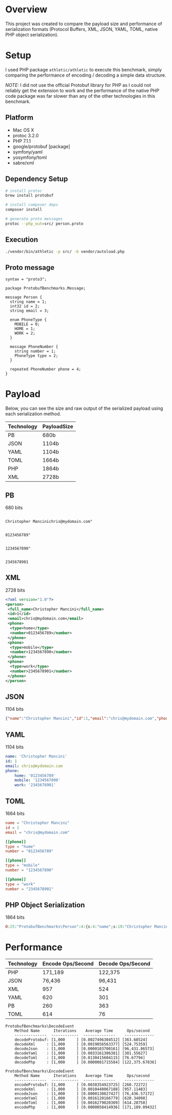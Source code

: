 # Overview

This project was created to compare the payload size and performance of serialization formats (Protocol Buffers, XML, JSON, YAML, TOML, native PHP object serialization).

# Setup

I used PHP package `athletic/athletic` to execute this benchmark, simply comparing the performance of encoding / decoding a simple data structure.

*NOTE:* I did not use the official Protobuf library for PHP as I could not reliably get the extension to work and the performance of the native PHP code package was far slower than any of the other technologies in this benchmark.

## Platform

* Mac OS X
* protoc 3.2.0
* PHP 7.1.1
* google/protobuf [package]
* symfony/yaml
* yosymfony/toml
* sabre/xml

## Dependency Setup

```bash
# install protoc
brew install protobuf

# install composer deps
composer install

# generate proto messages
protoc --php_out=src/ person.proto
```

## Execution

```bash
./vendor/bin/athletic -p src/ -b vendor/autoload.php
```

## Proto message

```
syntax = "proto3";

package ProtobufBenchmarks.Message;

message Person {
  string name = 1;
  int32 id = 2;
  string email = 3;

  enum PhoneType {
    MOBILE = 0;
    HOME = 1;
    WORK = 2;
  }

  message PhoneNumber {
    string number = 1;
    PhoneType type = 2;
  }

  repeated PhoneNumber phone = 4;
}
```

# Payload

Below, you can see the size and raw output of the serialized payload using each serialization method.

| Technology | PayloadSize |
|------------|-------------|
| PB         | 680b        |
| JSON       | 1104b       |
| YAML       | 1104b       |
| TOML       | 1664b       |
| PHP        | 1864b       |
| XML        | 2728b       |

## PB

680 bits

```

Christopher Mancinichris@mydomain.com"


0123456789"


1234567890"


2345678901
```

## XML

2728 bits

```xml
<?xml version="1.0"?>
<person>
 <full_name>Christopher Mancini</full_name>
 <id>1</id>
 <email>chris@mydomain.com</email>
 <phone>
  <type>home</type>
  <number>0123456789</number>
 </phone>
 <phone>
  <type>mobile</type>
  <number>1234567890</number>
 </phone>
 <phone>
  <type>work</type>
  <number>2345678901</number>
 </phone>
</person>
```

## JSON

1104 bits

```json
{"name":"Christopher Mancini","id":1,"email":"chris@mydomain.com","phone":{"home":"0123456789","mobile":"1234567890","work":"2345678901"}}
```

## YAML

1104 bits

```yaml
name: 'Christopher Mancini'
id: 1
email: chris@mydomain.com
phone:
    home: '0123456789'
    mobile: '1234567890'
    work: '2345678901'
```

## TOML

1664 bits

```toml
name = "Christopher Mancini"
id = 1
email = "chris@mydomain.com"

[[phone]]
type = "home"
number = "0123456789"

[[phone]]
type = "mobile"
number = "1234567890"

[[phone]]
type = "work"
number = "2345678901"
```

## PHP Object Serialization

1864 bits

```php
O:25:"ProtobufBenchmarks\Person":4:{s:4:"name";s:19:"Christopher Mancini";s:2:"id";i:1;s:5:"email";s:18:"chris@mydomain.com";s:5:"phone";a:3:{s:4:"home";s:10:"0123456789";s:6:"mobile";s:10:"1234567890";s:4:"work";s:10:"2345678901";}}
```

# Performance

| Technology | Encode Ops/Second | Decode Ops/Second |
| ---------- | ----------------- | ----------------- |
| PHP        | 171,189           | 122,375           |
| JSON       | 76,436            | 96,431            |
| XML        | 957               | 524               |
| YAML       | 620               | 301               |
| PB         | 260               | 363               |
| TOML       | 614               | 76                |

```
ProtobufBenchmarks\DecodeEvent
    Method Name      Iterations    Average Time      Ops/second
    --------------  ------------  --------------    -------------
    decodeProtobuf: [1,000     ] [0.0027496304512] [363.68524]
    decodeXml     : [1,000     ] [0.0019056563377] [524.75359]
    decodeJson    : [1,000     ] [0.0000103700161] [96,431.86573]
    decodeYaml    : [1,000     ] [0.0033161306381] [301.55627]
    decodeToml    : [1,000     ] [0.0130415604115] [76.67794]
    decodePhp     : [1,000     ] [0.0000081715584] [122,375.67836]

ProtobufBenchmarks\EncodeEvent
    Method Name      Iterations    Average Time      Ops/second
    --------------  ------------  --------------    -------------
    encodeProtobuf: [1,000     ] [0.0038354923725] [260.72272]
    encodeXml     : [1,000     ] [0.0010448067188] [957.11483]
    encodeJson    : [1,000     ] [0.0000130827427] [76,436.57172]
    encodeYaml    : [1,000     ] [0.0016120166779] [620.34098]
    encodeToml    : [1,000     ] [0.0016279020309] [614.28758]
    encodePhp     : [1,000     ] [0.0000058414936] [171,189.09432]
```
